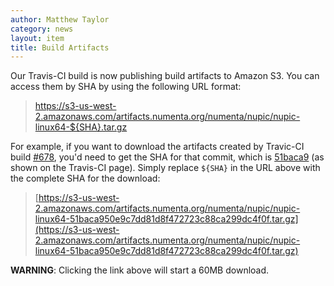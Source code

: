 ```yaml
---
author: Matthew Taylor
category: news
layout: item
title: Build Artifacts
---
```


Our Travis-CI build is now publishing build artifacts to Amazon S3. You can access them by SHA by using the following URL format:

> https://s3-us-west-2.amazonaws.com/artifacts.numenta.org/numenta/nupic/nupic-linux64-${SHA}.tar.gz

For example, if you want to download the artifacts created by Travic-CI build [#678](https://travis-ci.org/numenta/nupic/builds/11200458), you'd need to get the SHA for that commit, which is [51baca9](http://github.com/numenta/nupic/commit/51baca950e9c7dd81d8f472723c88ca299dc4f0f) (as shown on the Travis-CI page). Simply replace `${SHA}` in the URL above with the complete SHA for the download:

> [https://s3-us-west-2.amazonaws.com/artifacts.numenta.org/numenta/nupic/nupic-linux64-51baca950e9c7dd81d8f472723c88ca299dc4f0f.tar.gz](https://s3-us-west-2.amazonaws.com/artifacts.numenta.org/numenta/nupic/nupic-linux64-51baca950e9c7dd81d8f472723c88ca299dc4f0f.tar.gz)

**WARNING**: Clicking the link above will start a 60MB download.
